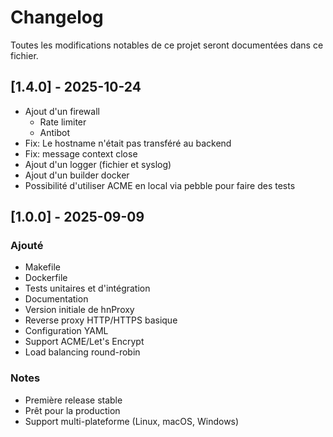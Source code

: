# Changelog

Toutes les modifications notables de ce projet seront documentées dans ce fichier.

## [1.4.0] - 2025-10-24
- Ajout d'un firewall
  - Rate limiter
  - Antibot
- Fix: Le hostname n'était pas transféré au backend
- Fix: message context close
- Ajout d'un logger (fichier et syslog)
- Ajout d'un builder docker
- Possibilité d'utiliser ACME en local via pebble pour faire des tests

## [1.0.0] - 2025-09-09

### Ajouté
- Makefile
- Dockerfile
- Tests unitaires et d'intégration
- Documentation
- Version initiale de hnProxy
- Reverse proxy HTTP/HTTPS basique
- Configuration YAML
- Support ACME/Let's Encrypt
- Load balancing round-robin

### Notes
- Première release stable
- Prêt pour la production
- Support multi-plateforme (Linux, macOS, Windows)
